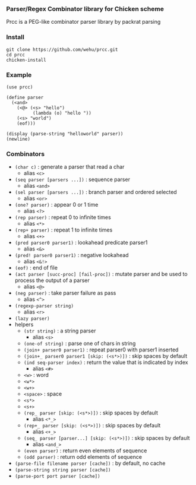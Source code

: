 ### Parser/Regex Combinator library for Chicken scheme

Prcc is a PEG-like combinator parser library by packrat parsing


### Install

	git clone https://github.com/wehu/prcc.git
	cd prcc
	chicken-install

### Example

	(use prcc)

	(define parser
	  (<and>
	    (<@> (<s> "hello")
              (lambda (o) "hello "))
	    (<s> "world")
	    (eof)))

	(display (parse-string "helloworld" parser))
	(newline)

### Combinators

* `(char c)` : generate a parser that read a char
  * alias `<c>`
* `(seq parser [parsers ...])` : sequence parser
  * alias `<and>`
* `(sel parser [parsers ...])` : branch parser and ordered selected
  * alias `<or>`
* `(one? parser)` : appear 0 or 1 time
  * alias `<?>`
* `(rep parser)` : repeat 0 to infinite times
  * alias `<*>`
* `(rep+ parser)` : repeat 1 to infinite times
  * alias `<+>`
* `(pred parser0 parser1)` : lookahead predicate parser1
  * alias `<&>`
* `(pred! parser0 parser1)` : negative lookahead
  * alias `<&!>`
* `(eof)` : end of file
* `(act parser [succ-proc] [fail-proc])` : mutate parser and be used to process the output of a parser
  * alias `<@>`
* `(neg parser)` : take parser failure as pass
  * alias `<^>`
* `(regexp-parser string)`
  * alias `<r>`
* `(lazy parser)`
* helpers
  * `(str string)` : a string parser
      * alias `<s>`
  * `(one-of string)` : parse one of chars in string
  * `(join+ parser0 parser1)` : repeat parser0 with parser1 inserted
  * `(join+_ parser0 parser1 [skip: (<s*>)])` : skip spaces by default
  * `(ind seq-parser index)` : return the value that is indicated by index
      * alias `<#>`
  * `<w>` : word
  * `<w*>`
  * `<w+>`
  * `<space>` : space
  * `<s*>`
  * `<s+>`
  * `(rep_ parser [skip: (<s*>)])` : skip spaces by default
     * alias `<*_>`
  * `(rep+_ parser [skip: (<s*>)])` : skip spaces by default
     * alias `<+_>`
  * `(seq_ parser [parser...] [skip: (<s*>)])` : skip spaces by default
     * alias `<and_>`
  * `(even parser)` : return even elements of sequence
  * `(odd parser)` : return odd elements of sequence
* `(parse-file filename parser [cache])` : by default, no cache
* `(parse-string string parser [cache])`
* `(parse-port port parser [cache])`

